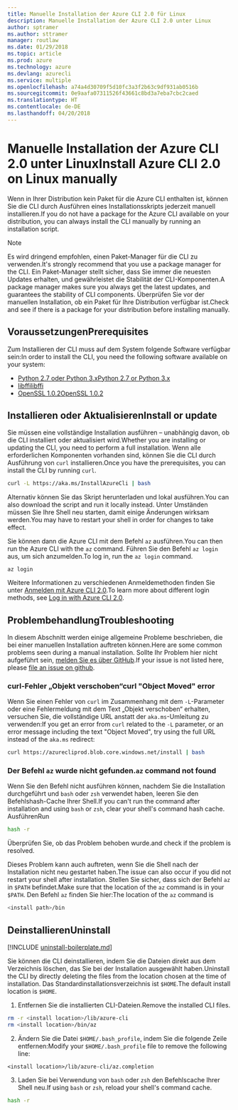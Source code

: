 ```yaml
---
title: Manuelle Installation der Azure CLI 2.0 für Linux
description: Manuelle Installation der Azure CLI 2.0 unter Linux
author: sptramer
ms.author: sttramer
manager: routlaw
ms.date: 01/29/2018
ms.topic: article
ms.prod: azure
ms.technology: azure
ms.devlang: azurecli
ms.service: multiple
ms.openlocfilehash: a74a4d30709f5d10fc3a3f2b63c9df931ab0516b
ms.sourcegitcommit: 0e9aafa07311526f43661c8bd3a7eba7cbc2caed
ms.translationtype: HT
ms.contentlocale: de-DE
ms.lasthandoff: 04/20/2018
---
```

# <a name="install-azure-cli-20-on-linux-manually"></a><span data-ttu-id="20414-103">Manuelle Installation der Azure CLI 2.0 unter Linux</span><span class="sxs-lookup"><span data-stu-id="20414-103">Install Azure CLI 2.0 on Linux manually</span></span>

<span data-ttu-id="20414-104">Wenn in Ihrer Distribution kein Paket für die Azure CLI enthalten ist, können Sie die CLI durch Ausführen eines Installationsskripts jederzeit manuell installieren.</span><span class="sxs-lookup"><span data-stu-id="20414-104">If you do not have a package for the Azure CLI available on your distribution, you can always install the CLI manually by running an installation script.</span></span>

> [!NOTE]
> <span data-ttu-id="20414-105">Es wird dringend empfohlen, einen Paket-Manager für die CLI zu verwenden.</span><span class="sxs-lookup"><span data-stu-id="20414-105">It's strongly recommend that you use a package manager for the CLI.</span></span> <span data-ttu-id="20414-106">Ein Paket-Manager stellt sicher, dass Sie immer die neuesten Updates erhalten, und gewährleistet die Stabilität der CLI-Komponenten.</span><span class="sxs-lookup"><span data-stu-id="20414-106">A package manager makes sure you always get the latest updates, and guarantees the stability of CLI components.</span></span> <span data-ttu-id="20414-107">Überprüfen Sie vor der manuellen Installation, ob ein Paket für Ihre Distribution verfügbar ist.</span><span class="sxs-lookup"><span data-stu-id="20414-107">Check and see if there is a package for your distribution before installing manually.</span></span>

## <a name="prerequisites"></a><span data-ttu-id="20414-108">Voraussetzungen</span><span class="sxs-lookup"><span data-stu-id="20414-108">Prerequisites</span></span>

<span data-ttu-id="20414-109">Zum Installieren der CLI muss auf dem System folgende Software verfügbar sein:</span><span class="sxs-lookup"><span data-stu-id="20414-109">In order to install the CLI, you need the following software available on your system:</span></span>

* [<span data-ttu-id="20414-110">Python 2.7 oder Python 3.x</span><span class="sxs-lookup"><span data-stu-id="20414-110">Python 2.7 or Python 3.x</span></span>](https://www.python.org/downloads/)
* [<span data-ttu-id="20414-111">libffi</span><span class="sxs-lookup"><span data-stu-id="20414-111">libffi</span></span>](https://sourceware.org/libffi/)
* [<span data-ttu-id="20414-112">OpenSSL 1.0.2</span><span class="sxs-lookup"><span data-stu-id="20414-112">OpenSSL 1.0.2</span></span>](https://www.openssl.org/source/)

## <a name="install-or-update"></a><span data-ttu-id="20414-113">Installieren oder Aktualisieren</span><span class="sxs-lookup"><span data-stu-id="20414-113">Install or update</span></span>

<span data-ttu-id="20414-114">Sie müssen eine vollständige Installation ausführen – unabhängig davon, ob die CLI installiert oder aktualisiert wird.</span><span class="sxs-lookup"><span data-stu-id="20414-114">Whether you are installing or updating the CLI, you need to perform a full installation.</span></span> <span data-ttu-id="20414-115">Wenn alle erforderlichen Komponenten vorhanden sind, können Sie die CLI durch Ausführung von `curl` installieren.</span><span class="sxs-lookup"><span data-stu-id="20414-115">Once you have the prerequisites, you can install the CLI by running `curl`.</span></span>

```bash
curl -L https://aka.ms/InstallAzureCli | bash
```

<span data-ttu-id="20414-116">Alternativ können Sie das Skript herunterladen und lokal ausführen.</span><span class="sxs-lookup"><span data-stu-id="20414-116">You can also download the script and run it locally instead.</span></span> <span data-ttu-id="20414-117">Unter Umständen müssen Sie Ihre Shell neu starten, damit einige Änderungen wirksam werden.</span><span class="sxs-lookup"><span data-stu-id="20414-117">You may have to restart your shell in order for changes to take effect.</span></span> 

<span data-ttu-id="20414-118">Sie können dann die Azure CLI mit dem Befehl `az` ausführen.</span><span class="sxs-lookup"><span data-stu-id="20414-118">You can then run the Azure CLI with the `az` command.</span></span> <span data-ttu-id="20414-119">Führen Sie den Befehl `az login` aus, um sich anzumelden.</span><span class="sxs-lookup"><span data-stu-id="20414-119">To log in, run the `az login` command.</span></span>

```azurecli
az login
```

<span data-ttu-id="20414-120">Weitere Informationen zu verschiedenen Anmeldemethoden finden Sie unter [Anmelden mit Azure CLI 2.0](authenticate-azure-cli.md).</span><span class="sxs-lookup"><span data-stu-id="20414-120">To learn more about different login methods, see [Log in with Azure CLI 2.0](authenticate-azure-cli.md).</span></span>

## <a name="troubleshooting"></a><span data-ttu-id="20414-121">Problembehandlung</span><span class="sxs-lookup"><span data-stu-id="20414-121">Troubleshooting</span></span>

<span data-ttu-id="20414-122">In diesem Abschnitt werden einige allgemeine Probleme beschrieben, die bei einer manuellen Installation auftreten können.</span><span class="sxs-lookup"><span data-stu-id="20414-122">Here are some common problems seen during a manual installation.</span></span> <span data-ttu-id="20414-123">Sollte Ihr Problem hier nicht aufgeführt sein, [melden Sie es über GitHub](https://github.com/Azure/azure-cli/issues).</span><span class="sxs-lookup"><span data-stu-id="20414-123">If your issue is not listed here, please [file an issue on github](https://github.com/Azure/azure-cli/issues).</span></span>
### <a name="curl-object-moved-error"></a><span data-ttu-id="20414-124">curl-Fehler „Objekt verschoben“</span><span class="sxs-lookup"><span data-stu-id="20414-124">curl "Object Moved" error</span></span>

<span data-ttu-id="20414-125">Wenn Sie einen Fehler von `curl` im Zusammenhang mit dem `-L`-Parameter oder eine Fehlermeldung mit dem Text „Objekt verschoben“ erhalten, versuchen Sie, die vollständige URL anstatt der `aka.ms`-Umleitung zu verwenden:</span><span class="sxs-lookup"><span data-stu-id="20414-125">If you get an error from `curl` related to the `-L` parameter, or an error message including the text "Object Moved", try using the full URL instead of the `aka.ms` redirect:</span></span>

```bash
curl https://azurecliprod.blob.core.windows.net/install | bash
```

### <a name="az-command-not-found"></a><span data-ttu-id="20414-126">Der Befehl `az` wurde nicht gefunden.</span><span class="sxs-lookup"><span data-stu-id="20414-126">`az` command not found</span></span>

<span data-ttu-id="20414-127">Wenn Sie den Befehl nicht ausführen können, nachdem Sie die Installation durchgeführt und `bash` oder `zsh` verwendet haben, leeren Sie den Befehlshash-Cache Ihrer Shell.</span><span class="sxs-lookup"><span data-stu-id="20414-127">If you can't run the command after installation and using `bash` or `zsh`, clear your shell's command hash cache.</span></span> <span data-ttu-id="20414-128">Ausführen</span><span class="sxs-lookup"><span data-stu-id="20414-128">Run</span></span>

```bash
hash -r
```

<span data-ttu-id="20414-129">Überprüfen Sie, ob das Problem behoben wurde.</span><span class="sxs-lookup"><span data-stu-id="20414-129">and check if the problem is resolved.</span></span>

<span data-ttu-id="20414-130">Dieses Problem kann auch auftreten, wenn Sie die Shell nach der Installation nicht neu gestartet haben.</span><span class="sxs-lookup"><span data-stu-id="20414-130">The issue can also occur if you did not restart your shell after installation.</span></span> <span data-ttu-id="20414-131">Stellen Sie sicher, dass sich der Befehl `az` in `$PATH` befindet.</span><span class="sxs-lookup"><span data-stu-id="20414-131">Make sure that the location of the `az` command is in your `$PATH`.</span></span> <span data-ttu-id="20414-132">Den Befehl `az` finden Sie hier:</span><span class="sxs-lookup"><span data-stu-id="20414-132">The location of the `az` command is</span></span>

```bash
<install path>/bin
```

## <a name="uninstall"></a><span data-ttu-id="20414-133">Deinstallieren</span><span class="sxs-lookup"><span data-stu-id="20414-133">Uninstall</span></span>

[!INCLUDE [uninstall-boilerplate.md](includes/uninstall-boilerplate.md)]

<span data-ttu-id="20414-134">Sie können die CLI deinstallieren, indem Sie die Dateien direkt aus dem Verzeichnis löschen, das Sie bei der Installation ausgewählt haben.</span><span class="sxs-lookup"><span data-stu-id="20414-134">Uninstall the CLI by directly deleting the files from the location chosen at the time of installation.</span></span> <span data-ttu-id="20414-135">Das Standardinstallationsverzeichnis ist `$HOME`.</span><span class="sxs-lookup"><span data-stu-id="20414-135">The default install location is `$HOME`.</span></span>

1. <span data-ttu-id="20414-136">Entfernen Sie die installierten CLI-Dateien.</span><span class="sxs-lookup"><span data-stu-id="20414-136">Remove the installed CLI files.</span></span>

  ```bash
  rm -r <install location>/lib/azure-cli
  rm <install location>/bin/az
  ```
2. <span data-ttu-id="20414-137">Ändern Sie die Datei `$HOME/.bash_profile`, indem Sie die folgende Zeile entfernen:</span><span class="sxs-lookup"><span data-stu-id="20414-137">Modify your `$HOME/.bash_profile` file to remove the following line:</span></span>

  ```
  <install location>/lib/azure-cli/az.completion
  ```

3. <span data-ttu-id="20414-138">Laden Sie bei Verwendung von `bash` oder `zsh` den Befehlscache Ihrer Shell neu.</span><span class="sxs-lookup"><span data-stu-id="20414-138">If using `bash` or `zsh`, reload your shell's command cache.</span></span>

  ```bash
  hash -r
  ```
